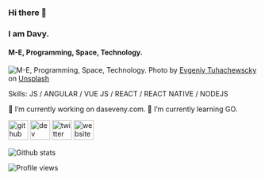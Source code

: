 ### Hi there 👋 
### I am Davy.
#### M-E, Programming, Space, Technology.
![M-E, Programming, Space, Technology.](https://images.unsplash.com/photo-1595108830792-9a157f47b01f?ixlib=rb-1.2.1&ixid=eyJhcHBfaWQiOjEyMDd9&auto=format&fit=crop&w=1950&q=80)
<span>Photo by <a href="https://unsplash.com/@evtu?utm_source=unsplash&amp;utm_medium=referral&amp;utm_content=creditCopyText">Evgeniy Tuhachewscky</a> on <a href="https://unsplash.com/?utm_source=unsplash&amp;utm_medium=referral&amp;utm_content=creditCopyText">Unsplash</a></span>

Skills: JS / ANGULAR / VUE JS / REACT / REACT NATIVE / NODEJS

🔭 I’m currently working on daseveny.com. 🌱 I’m currently learning GO. 

[<img src='https://cdn.jsdelivr.net/npm/simple-icons@3.0.1/icons/github.svg' alt='github' height='40'>](https://github.com/davychhouk)  [<img src='https://cdn.jsdelivr.net/npm/simple-icons@3.0.1/icons/dev-dot-to.svg' alt='dev' height='40'>](https://dev.to/davychhouk)  [<img src='https://cdn.jsdelivr.net/npm/simple-icons@3.0.1/icons/twitter.svg' alt='twitter' height='40'>](https://twitter.com/chhoukdavy)  [<img src='https://cdn.jsdelivr.net/npm/simple-icons@3.0.1/icons/icloud.svg' alt='website' height='40'>](daseveny.com)  

![Github stats](https://github-readme-stats.vercel.app/api?username=davychhouk&show_icons=true)

![Profile views](https://gpvc.arturio.dev/davychhouk)  
